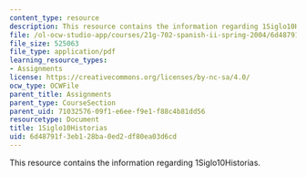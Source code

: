 ```yaml
---
content_type: resource
description: This resource contains the information regarding 1Siglo10Historias.
file: /ol-ocw-studio-app/courses/21g-702-spanish-ii-spring-2004/6d48791f3eb128ba0ed2df80ea03d6cd_MIT21G_702S04_1siglo10.pdf
file_size: 525063
file_type: application/pdf
learning_resource_types:
- Assignments
license: https://creativecommons.org/licenses/by-nc-sa/4.0/
ocw_type: OCWFile
parent_title: Assignments
parent_type: CourseSection
parent_uid: 71032576-09f1-e6ee-f9e1-f88c4b81dd56
resourcetype: Document
title: 1Siglo10Historias
uid: 6d48791f-3eb1-28ba-0ed2-df80ea03d6cd
---
```

This resource contains the information regarding 1Siglo10Historias.